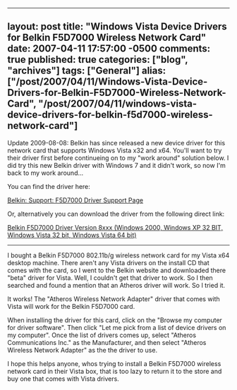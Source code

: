   ---
  layout: post
  title: "Windows Vista Device Drivers for Belkin F5D7000 Wireless Network Card"
  date: 2007-04-11 17:57:00 -0500
  comments: true
  published: true
  categories: ["blog", "archives"]
  tags: ["General"]
  alias: ["/post/2007/04/11/Windows-Vista-Device-Drivers-for-Belkin-F5D7000-Wireless-Network-Card", "/post/2007/04/11/windows-vista-device-drivers-for-belkin-f5d7000-wireless-network-card"]
  ---
<!-- more -->
<p>Update 2009-08-08: Belkin has since released a new device driver for this network card that supports Windows Vista x32 and x64. You'll want to try their driver first before continueing on to my "work around" solution below. I did try this new Belkin driver with Windows 7 and it didn't work, so now I'm back to my work around...</p>
<p>You can find the driver here:</p>
<p><a href="http://en-us-support.belkin.com/app/product/detail/p/294" target="_blank">Belkin: Support: F5D7000 Driver Support Page</a></p>
<p>Or, alternatively you can download the driver from the following direct link:</p>
<p><a href="http://cache-www.belkin.com/support/dl/f5d7000v8_ww_2.00.09.exe" target="_blank">Belkin F5D7000 Driver Version 8xxx (Windows 2000, Windows XP 32 BIT, Windows Vista 32 bit, Windows Vista 64 bit)</a></p>
<hr />
<p>I bought a Belkin F5D7000 802.11b/g wireless network card for my Vista x64 desktop machine. There aren't any Vista drivers on the install CD that comes with the card, so I went to the Belkin website and downloaded there "beta" driver for Vista. Well, I couldn't get that driver to work. So I then searched and found a mention that an Atheros driver will work. So I tried it.</p>
<p>It works! The "Atheros Wireless Network Adapter" driver that comes with Vista will work for the Belkin F5D7000 card.</p>
<p>When installing the driver for this card, click on the "Browse my computer for driver software". Then click "Let me pick from a list of device drivers on my computer". Once the list of drivers comes up, select "Atheros Communications Inc." as the Manufacturer, and then select "Atheros Wireless Network Adapter" as the the driver to use.</p>
<p>I hope this helps anyone, whos trying to install a Belkin F5D7000 wireless network card in their Vista box, that is too lazy to return it to the store and buy one that comes with Vista drivers.</p>
